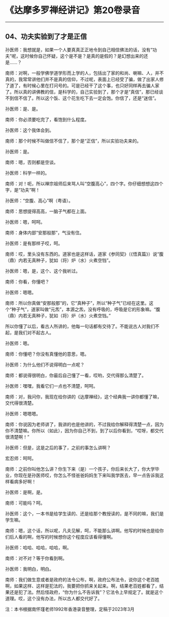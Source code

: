 # 《达摩多罗禅经讲记》第20卷录音

------

## 04、功夫实验到了才是正信

孙医师：我想就是，如果一个人要真真正正地令到自己相信佛法的话，没有“功夫”呢，这时候你自己怀疑，这个是不是？是真的是假的？是幻想出来的还是……？

南师：对啊，一般学佛学道学形而上学的人，包括出了家的和尚、喇嘛、人，并不真的，我常常讲他们并不是真的信仰，不过呢，表面上已经受了骗，做了出家人修了道了，有时候心里在打问号的。可是已经干了这个事，也只好同样再去骗人家了。所以真的讲佛教的信，是科学的，自己实验到了，那个才是“真信”，那已经谈不到信不信了。所以这个饭、这个花生吃下去一定会饱。你信了，还是“迷信”。

孙医师：是、是。

南师：你必须要吃完了，看饱到什么程度。

孙医师：这个我体会到。

南师：那个时候不叫做信不信了，那个是“正信”，所以实验功夫来的。

孙医师：是。

南师：嗯，否则都是空谈。

孙医师：科学一样的。

南师：对！呃，所以禅宗祖师后来骂人叫“空腹高心”，四个字。你仔细想想这四个字，是“功夫”啊！

孙医师：“空腹、高心”啊（粤语）。

南师：思想提得高高，一脑子气都在上面。

孙医师：嗯，呵呵。

南师：身体内部“安那般那”，气没有住。

孙医师：是有那样子哎，呵。

南师：哎，里头没有东西的。道家也是这样话，道家《参同契》（《悟真篇》）说“腹（鼎）内若无真种子，犹如（将）炉（水）火煮空铛”。

孙医师：嗯，是，这个、这个我听过。

南师：你看，你懂吧？

孙医师：嗯嗯。

南师：所以你真做“安那般那”的，它“真种子”，所以“种子气”已经在这里。这个“种子气”，道家叫做“元炁”，本源之炁，没有呼吸的，呼吸是它的形象嘛。“腹（鼎）内若无真种子，犹如（将）炉（水）火煮空铛。”

所以你懂了以后，看古人所讲的，他每一句话都有交待了。不能说古人对我们不起，是我们对不起古人。

孙医师：嗯。

南师：你懂吧？你没有真懂他的意思，嗯。

孙医师：为什么他们不说得明白一点呢？

南师：都说得很明白，你最后自己懂了一看，哎哟，交代得那么清楚了。

孙医师：嘿嘿，我看它们一点也不清楚，呵呵。

南师：对，我问你，我现在给你讲的《达摩禅经》，这个经典我一讲你都懂了嘛，交代得很清楚。

孙医师：嗯嗯嗯。

南师：你说因为老师讲了，我讲的也是他讲的，不过我给你解释得清楚一点，因为你不清楚嘛。你所以（如此），因为你自己不到，到了以后你看到，“哎呀，都交代很清楚啊！”

孙医师：但是，这是之后的事了，之前的事怎么讲啊？

宏忍师：呵呵。

南师：之前你叫他怎么讲？你生下来（是）一个孩子，你后来长大了，你大学毕业，你现在是孙医师哎，你怎么不怪爸爸妈妈生下来叫我学医去，早一点告诉我这样看病多好啊！

孙医师：是啊，是。

南师：可能吗？呵。

孙医师：这个，一本书是给学生读的、还是给那个教授读的，是不同的嘛，我们是学生嘛。

南师：嗯，这个话，所以呢，凡夫见解，呵，不能那么讲啊。他写的时候也是给你们后人看的啊，他写的时候想你这个程度应该看得懂啊。

孙医师：哈哈、哈哈，哈哈，啊。

南师：对不对？等于你看到啊。

孙医师：我明白，明白。

南师：我们做生意或者是政府的法令公布，啊，政府公布法令，说你这个老百姓啊，如果这样、这样是犯法的，我要把你抓来关起来。啊，结果老百姓都看了，结果还是犯了法。然后怪政府，“你为什么不告诉我”？它法令上早规定了。就是这个道理。哎，这个没有办法，所以古人都交代好了。

注：本书根据南怀瑾老师1992年香港录音整理，定稿于2023年3月

